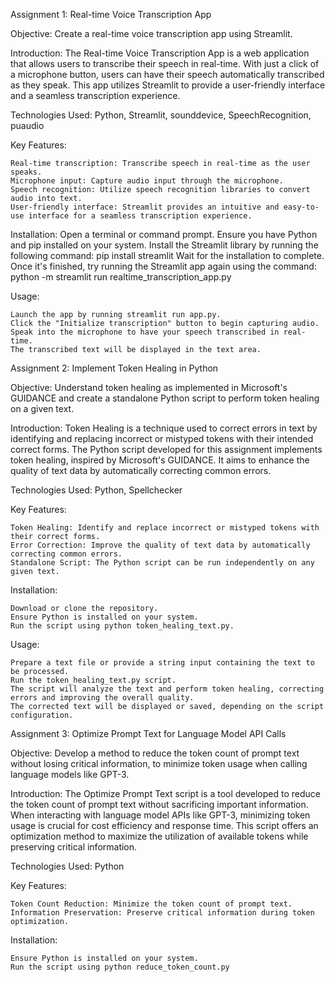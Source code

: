 Assignment 1: Real-time Voice Transcription App

Objective: Create a real-time voice transcription app using Streamlit.

Introduction: The Real-time Voice Transcription App is a web application that allows users to transcribe their speech in real-time. With just a click of a microphone button, users can have their speech automatically transcribed as they speak. This app utilizes Streamlit to provide a user-friendly interface and a seamless transcription experience.

Technologies Used: Python, Streamlit, sounddevice, SpeechRecognition, puaudio

Key Features:

    Real-time transcription: Transcribe speech in real-time as the user speaks.
    Microphone input: Capture audio input through the microphone.
    Speech recognition: Utilize speech recognition libraries to convert audio into text.
    User-friendly interface: Streamlit provides an intuitive and easy-to-use interface for a seamless transcription experience.

Installation:
Open a terminal or command prompt.
Ensure you have Python and pip installed on your system.
Install the Streamlit library by running the following command:
pip install streamlit
Wait for the installation to complete. Once it's finished, try running the Streamlit app again using the command:
python -m streamlit run realtime_transcription_app.py

Usage:

    Launch the app by running streamlit run app.py.
    Click the "Initialize transcription" button to begin capturing audio.
    Speak into the microphone to have your speech transcribed in real-time.
    The transcribed text will be displayed in the text area.

Assignment 2: Implement Token Healing in Python

Objective: Understand token healing as implemented in Microsoft's GUIDANCE and create a standalone Python script to perform token healing on a given text.

Introduction: Token Healing is a technique used to correct errors in text by identifying and replacing incorrect or mistyped tokens with their intended correct forms. The Python script developed for this assignment implements token healing, inspired by Microsoft's GUIDANCE. It aims to enhance the quality of text data by automatically correcting common errors.

Technologies Used: Python, Spellchecker

Key Features:

    Token Healing: Identify and replace incorrect or mistyped tokens with their correct forms.
    Error Correction: Improve the quality of text data by automatically correcting common errors.
    Standalone Script: The Python script can be run independently on any given text.

Installation:

    Download or clone the repository.
    Ensure Python is installed on your system.
    Run the script using python token_healing_text.py.

Usage:

    Prepare a text file or provide a string input containing the text to be processed.
    Run the token_healing_text.py script.
    The script will analyze the text and perform token healing, correcting errors and improving the overall quality.
    The corrected text will be displayed or saved, depending on the script configuration.

Assignment 3: Optimize Prompt Text for Language Model API Calls

Objective: Develop a method to reduce the token count of prompt text without losing critical information, to minimize token usage when calling language models like GPT-3.

Introduction: The Optimize Prompt Text script is a tool developed to reduce the token count of prompt text without sacrificing important information. When interacting with language model APIs like GPT-3, minimizing token usage is crucial for cost efficiency and response time. This script offers an optimization method to maximize the utilization of available tokens while preserving critical information.

Technologies Used: Python

Key Features:

    Token Count Reduction: Minimize the token count of prompt text.
    Information Preservation: Preserve critical information during token optimization.

Installation:

    Ensure Python is installed on your system.
    Run the script using python reduce_token_count.py


